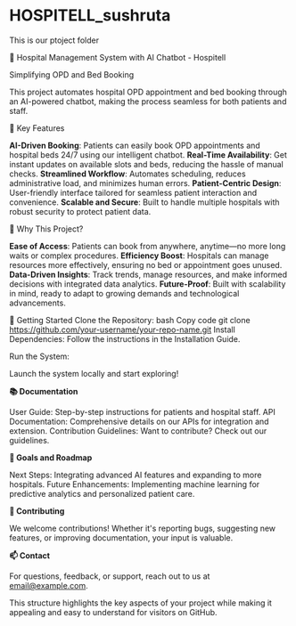 # HOSPITELL_sushruta

 This is our ptoject folder
 
🏥 Hospital Management System with AI Chatbot - Hospitell

Simplifying OPD and Bed Booking

This project automates hospital OPD appointment and bed booking through an AI-powered chatbot, making the process seamless for both patients and staff.

🌟 Key Features

**AI-Driven Booking**: Patients can easily book OPD appointments and hospital beds 24/7 using our intelligent chatbot.
**Real-Time Availability**: Get instant updates on available slots and beds, reducing the hassle of manual checks.
**Streamlined Workflow**: Automates scheduling, reduces administrative load, and minimizes human errors.
**Patient-Centric Design**: User-friendly interface tailored for seamless patient interaction and convenience.
**Scalable and Secure**: Built to handle multiple hospitals with robust security to protect patient data.

🚀 Why This Project?

**Ease of Access**: Patients can book from anywhere, anytime—no more long waits or complex procedures.
**Efficiency Boost**: Hospitals can manage resources more effectively, ensuring no bed or appointment goes unused.
**Data-Driven Insights**: Track trends, manage resources, and make informed decisions with integrated data analytics.
**Future-Proof**: Built with scalability in mind, ready to adapt to growing demands and technological advancements.

🔧 Getting Started
Clone the Repository:
bash
Copy code
git clone https://github.com/your-username/your-repo-name.git
Install Dependencies:
Follow the instructions in the Installation Guide.

Run the System:

Launch the system locally and start exploring!

**📚 Documentation**

User Guide: Step-by-step instructions for patients and hospital staff.
API Documentation: Comprehensive details on our APIs for integration and extension.
Contribution Guidelines: Want to contribute? Check out our guidelines.

**🎯 Goals and Roadmap**

Next Steps: Integrating advanced AI features and expanding to more hospitals.
Future Enhancements: Implementing machine learning for predictive analytics and personalized patient care.

**🤝 Contributing**

We welcome contributions! Whether it's reporting bugs, suggesting new features, or improving documentation, your input is valuable.

**📫 Contact**

For questions, feedback, or support, reach out to us at email@example.com.

This structure highlights the key aspects of your project while making it appealing and easy to understand for visitors on GitHub.
